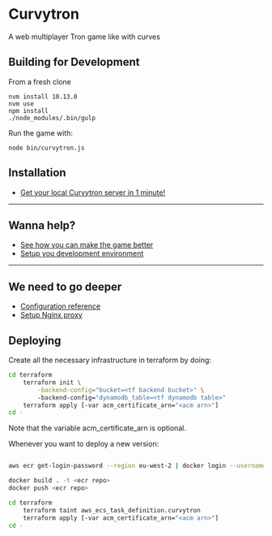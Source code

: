 Curvytron
=========

A web multiplayer Tron game like with curves

## Building for Development

From a fresh clone

    nvm install 10.13.0
    nvm use
    npm install
    ./node_modules/.bin/gulp

Run the game with:

    node bin/curvytron.js

## Installation

* [Get your local Curvytron server in 1 minute!](doc/installation.md)

---

## Wanna help?

* [See how you can make the game better](doc/contribution.md)
* [Setup you development environment](doc/dev.md)

---

## We need to go deeper

* [Configuration reference](doc/configuration.md)
* [Setup Nginx proxy](doc/nginx-proxy.md)

## Deploying

Create all the necessary infrastructure in terraform by doing:

```bash
cd terraform
    terraform init \
        -backend-config="bucket=<tf backend bucket>" \ 
        -backend-config="dynamodb_table=<tf dynamodb table>"
    terraform apply [-var acm_certificate_arn="<acm arn>"]
cd -
```
Note that the variable acm_certificate_arn is optional.


Whenever you want to deploy a new version:
```bash

aws ecr get-login-password --region eu-west-2 | docker login --username AWS --password-stdin <ecr repo>

docker build . -t <ecr repo>
docker push <ecr repo>

cd terraform
    terraform taint aws_ecs_task_definition.curvytron
    terraform apply [-var acm_certificate_arn="<acm arn>"]
cd -
```
